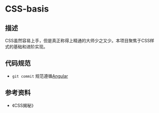 # CSS-basis

## 描述

CSS虽然容易上手，但是真正称得上精通的大师少之又少。本项目聚焦于CSS样式的基础和进阶实现。

## 代码规范

- `git commit` 规范遵循[Angular](https://github.com/angular/angular/blob/main/CONTRIBUTING.md#commit)

## 参考资料

- 《CSS揭秘》